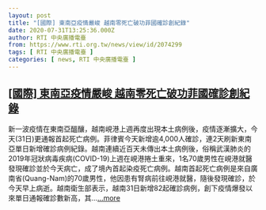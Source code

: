 ```yaml
---
layout: post
title: "[國際] 東南亞疫情嚴峻 越南零死亡破功菲國確診創紀錄"
date: 2020-07-31T13:25:36.000Z
author: RTI 中央廣播電臺
from: https://www.rti.org.tw/news/view/id/2074299
tags: [ RTI 中央廣播電臺 ]
categories: [ news, RTI 中央廣播電臺 ]
---
```

<!--1596201936000-->
[[國際] 東南亞疫情嚴峻 越南零死亡破功菲國確診創紀錄](https://www.rti.org.tw/news/view/id/2074299)
------

<div>
新一波疫情在東南亞醞釀，越南峴港上週再度出現本土病例後，疫情逐漸擴大，今天(31日)更通報首起死亡病例。菲律賓今天新增逾4,000人確診，連2天刷新東南亞單日新增確診病例紀錄。越南連續近百天未傳出本土病例後，俗稱武漢肺炎的2019年冠狀病毒疾病(COVID-19)上週在峴港捲土重來，1名70歲男性在峴港就醫發現確診並於今天病亡，成了境內首起染疫死亡病例。越南首起死亡病例是來自廣南省(Quang-Nam)的70歲男性，他因患有腎病前往峴港就醫，隨後發現確診，於今天早上病逝。越南衛生部表示，越南31日新增82起確診病例，創下疫情爆發以來單日通報確診數新高，其...<a target="_blank" href="https://www.rti.org.tw/news/view/id/2074299">...more</a>
</div>
